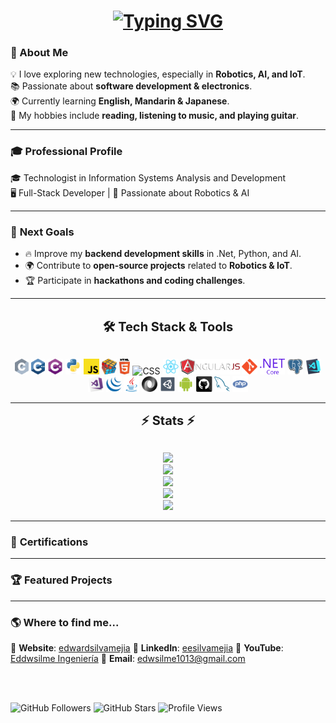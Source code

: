 <h1 align="center">
  <a href="https://git.io/typing-svg">
    <img src="https://readme-typing-svg.herokuapp.com font=Fira+Code&pause=1000&color=F4FFFE&width=435&lines=Hi+There!+%F0%9F%91%8B;I+am+Edward+E.+Silva+Mejia...;Nice+to+meet+you!" 
      alt="Typing SVG" />
  </a>
</h1>

<!--
**edwsilme/edwsilme** is a ✨ _special_ ✨ repository because its `README.md` (this file) appears on your GitHub profile.
-->

### 🚀 About Me
💡 I love exploring new technologies, especially in **Robotics, AI, and IoT**.<br>
📚 Passionate about **software development & electronics**.<br>
🌍 Currently learning **English, Mandarin & Japanese**.<br>
🎸 My hobbies include **reading, listening to music, and playing guitar**.

<hr>

### 🎓 Professional Profile
:mortar_board: Technologist in Information Systems Analysis and Development <br>
🖥️ Full-Stack Developer | 🤖 Passionate about Robotics & AI

<hr>

### 🎯 **Next Goals**
- 🔥 Improve my **backend development skills** in .Net, Python, and AI.
- 🌍 Contribute to **open-source projects** related to **Robotics & IoT**.
- 🏆 Participate in **hackathons and coding challenges**.

<hr>

</br>

<div align="center" style="font-size: 20px; font-weight: bold;"> 🛠️  Tech Stack & Tools </div>
</br>
<p align="center">
    <img title="C" height="25" src="https://github.com/edwsilme/raw/blob/main/img_readme/c.svg">
    <img title="C++" height="25" src="https://github.com/edwsilme/raw/blob/main/img_readme/cpp.svg">
    <img title="C#" height="25" src="https://github.com/edwsilme/raw/blob/main/img_readme/cSharp.svg">
    <img title="Python" height="25" src="https://github.com/edwsilme/raw/blob/main/img_readme/python-original.svg">
    <img title="Javascript" height="25" src="https://github.com/edwsilme/raw/blob/main/img_readme/javascript.svg">
    <img title="Problem Solving" height="25" src="https://github.com/edwsilme/raw/blob/main/img_readme/problemSolving.png">
    <img title="HTML5" height="25" src="https://github.com/edwsilme/raw/blob/main/img_readme/html5.svg">
    <img title="CSS" height="25" src="images/css.svg">
    <img title="React" height="25" src="https://github.com/edwsilme/raw/blob/main/img_readme/react-original.svg">
    <img title="AngularJS" height="25" src="https://github.com/edwsilme/raw/blob/main/img_readme/angularjs.png">
    <img title="Git" height="25" src="https://github.com/edwsilme/raw/blob/main/img_readme/git-original.svg">
    <img title=".NetCore" height="25" src="https://github.com/edwsilme/raw/blob/main/img_readme/dotnetcore.svg">
    <img title="SQLServer" height="25" src="https://github.com/edwsilme/raw/blob/main/img_readme/postgresql.svg">
    <img title="Visual Studio Code" height="25" src="https://github.com/edwsilme/raw/blob/main/img_readme/vscode.png">
    <img title="Microsoft Visual Studio" height="25" src="https://github.com/edwsilme/raw/blob/main/img_readme/visualstudio.png">
    <img title="JQuery" height="25" src="https://github.com/edwsilme/raw/blob/main/img_readme/jquery-original.svg">
    <img title="Java" height="25" src="https://github.com/edwsilme/raw/blob/main/img_readme/java-original.svg">
    <img title="JSON" height="25" src="https://github.com/edwsilme/raw/blob/main/img_readme/json.svg">
    <img title="Unity" height="25" src="https://github.com/edwsilme/raw/blob/main/img_readme/unity3d.svg">
    <img title="Android" height="25" src="https://github.com/edwsilme/raw/blob/main/img_readme/android.svg">
    <img title="GitHub" height="25" src="https://github.com/edwsilme/raw/blob/main/img_readme/github.svg">
    <img title="MySQL" height="25" src="https://github.com/edwsilme/raw/blob/main/img_readme/mysql.svg">
    <img title="PHP" height="25" src="https://github.com/edwsilme/raw/blob/main/img_readme/php.svg">
</p>

<hr>

<div align="center" style="font-size: 20px; font-weight: bold;">⚡ Stats ⚡</div>
<br>
<p align="center">
  <img src="https://github-readme-stats.vercel.app/api?username=edwsilme&show_icons=true&theme=tokyonight">
  <br>
  <img src="https://github-readme-stats.vercel.app/api/top-langs/?username=edwsilme&hide_progress=layout&theme=tokyonight">
  <br>
  <img src="https://github-profile-summary-cards.vercel.app/api/cards/profile-details?username=edwsilme&theme=github_dark">
  <br>
  <img src="https://github-profile-summary-cards.vercel.app/api/cards/productive-time?username=edwsilme&theme=github_dark">
  <br>
  <img src="https://github-readme-activity-graph.vercel.app/graph?username=edwsilme&theme=react-dark&bg_color=20232a&hide_border=true">
</p>

<hr>

### 📜 **Certifications**


<hr>

### 🏆 **Featured Projects**

<hr>

### :earth_americas: **Where to find me...**
🔹 **Website**: [edwardsilvamejia](http://www.geocities.ws/edwardsilvamejia/index.html)
🔹 **LinkedIn**: [eesilvamejia](https://www.linkedin.com/in/eesilvamejia/)
🔹 **YouTube**: [Eddwsilme Ingeniería](https://www.youtube.com/channel/UCnmSVKs4E8lwET4OwQAS5Xg)
🔹 **Email**: [edwsilme1013@gmail.com](mailto:edwsilme1013@gmail.com)

</br></br>

![GitHub Followers](https://img.shields.io/github/followers/eesilvamejia?style=social)
![GitHub Stars](https://img.shields.io/github/stars/eesilvamejia?style=social)
![Profile Views](https://komarev.com/ghpvc/?username=eesilvamejia&label=Profile%20Views&color=blue)
